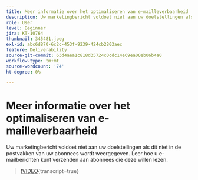 ```yaml
---
title: Meer informatie over het optimaliseren van e-mailleverbaarheid
description: Uw marketingbericht voldoet niet aan uw doelstellingen als dit niet in de postvakken van uw abonnees wordt weergegeven. Leer hoe u e-mailberichten kunt verzenden aan abonnees die deze willen lezen.
role: User
level: Beginner
jira: KT-10764
thumbnail: 345481.jpeg
exl-id: abc6d870-6c2c-453f-9239-424cb2803aec
feature: Deliverability
source-git-commit: 63d4aea1c818d35724c0cdc14e69ea00eb06b4a0
workflow-type: tm+mt
source-wordcount: '74'
ht-degree: 0%

---
```


# Meer informatie over het optimaliseren van e-mailleverbaarheid

Uw marketingbericht voldoet niet aan uw doelstellingen als dit niet in de postvakken van uw abonnees wordt weergegeven. Leer hoe u e-mailberichten kunt verzenden aan abonnees die deze willen lezen.

>[!VIDEO](https://video.tv.adobe.com/v/345481/?quality=12&learn=on){transcript=true}
